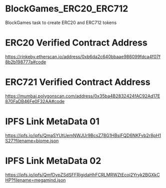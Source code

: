 # BlockGames_ERC20_ERC712
BlockGames task to create ERC20 and ERC712 tokens

# ERC20 Verified Contract Address
https://rinkeby.etherscan.io/address/0xb6da2c640bbaae986099fdca4f07f8b2b198777a#code

# ERC721 Verified Contract Address
https://mumbai.polygonscan.com/address/0x35ba4B2832424fAC92Ad17E870FaDB46Fe0F32AA#code

# IPFS Link MetaData 01
https://ipfs.io/ipfs/QmaSYUtUemNWJUr9BcsZ78G1HBsjFQD6NKFvb2r8pH1S27?filename=biome.json

# IPFS Link MetaData 02
https://ipfs.io/ipfs/QmfDvpZSdSFFRigidaHhFCRLMRWZtEcoi2Yryk2BGXkCHP?filename=megamind.json